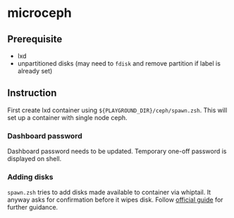# microceph
## Prerequisite
- lxd
- unpartitioned disks (may need to `fdisk` and remove partition if label is already set)

## Instruction
First create lxd container using ```${PLAYGROUND_DIR}/ceph/spawn.zsh```. This will set up a container with single node ceph.

### Dashboard password
Dashboard password needs to be updated. Temporary one-off password is displayed on shell.

### Adding disks
`spawn.zsh` tries to add disks made available to container via whiptail.
It anyway asks for confirmation before it wipes disk.
Follow [official guide](https://github.com/canonical/microceph#%EF%B8%8F-adding-osds-and-rgw) for further guidance.
